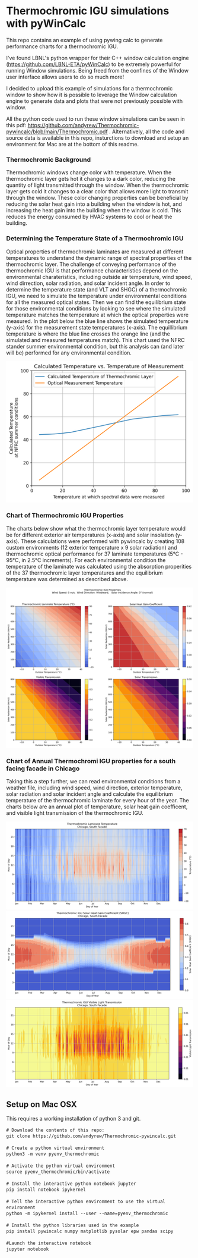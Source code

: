 # Thermochromic IGU simulations with pyWinCalc
This repo contains an example of using pywing calc to generate performance charts for a thermochromic IGU.

I've found LBNL's python wrapper for their C++ window calculation engine (https://github.com/LBNL-ETA/pyWinCalc) to be extremely powerful for running Window simulations. Being freed from the confines of the Window user interface allows users to do so much more!

I decided to upload this example of simulations for a thermochromic window to show how it is possible to leverage the Window calculation engine to generate data and plots that were not previously possible with window.

All the python code used to run these window simulations can be seen in this pdf: https://github.com/andyrew/Thermochromic-pywincalc/blob/main/Thermochromic.pdf . Alternatively, all the code and source data is available in this repo, insturctions to download and setup an environment for Mac are at the bottom of this readme.


### Thermochromic Background
Thermochromic windows change color with temperature. When the thermochromic layer gets hot it changes to a dark color, reducing the quantity of light transmitted through the window. When the thermochromic layer gets cold it changes to a clear color that allows more light to transmit through the window. These color changing properties can be beneficial by reducing the solar heat gain into a building when the window is hot, and increasing the heat gain into the building when the window is cold. This reduces the energy consumed by HVAC systems to cool or heat the building.

### Determining the Temperature State of a Thermochromic IGU
Optical properties of thermochromic laminates are measured at different temperatures to understand the dynamic range of spectral properties of the thermochromic layer. The challenge of conveying performance of the thermochromic IGU is that performance characteristics depend on the environmental charateristics, including outside air temperature, wind speed, wind dirrection, solar radiation, and solar incident angle. In order to determine the temperature state (and VLT and SHGC) of a thermochromic IGU, we need to simulate the temperature under environmental conditions for all the measured optical states. Then we can find the equilibrium state for those environmental conditions by looking to see where the simulated temperature matches the temperature at which the optical properties were measured. In the plot below the blue line shows the simulated temperature (y-axis) for the measurement state temperatures (x-axis). The equillibrium temperature is where the blue line crosses the orange line (and the simulated and measured temperatures match). This chart used the NFRC stander summer environmental condition, but this analysis can (and later will be) performed for any environmental condition.

<p align='center'>
<img src="plots/EquilibriumTemperature_LoE272.png" alt="falsecolor plot of thermochromic properties for various solar irradiance and exterior temperaturees" width="600"/>
</p>

### Chart of Thermochromic IGU Properties
The charts below show what the thermochromic layer temperature would be for different exterior air temperatures (x-axis) and solar insolation (y-axis). These calculations were performed with pywincalc by creating 108 custom environments (12 exterior temperature x 9 solar radiation) and thermochromic optical performance for 37 laminate temperatures (5°C - 95°C, in 2.5°C increments). For each environmental condition the temperature of the laminate was calculated using the absorption properities of the 37 thermochromic layer temperatures and the equilibrium temperature was determined as described above.



![falsecolor plot of thermochromic properties for various solar irradiance and exterior temperaturees](plots/Thermochromic_Temp+SHGC_ws0_LoE272.png)

### Chart of Annual Thermochromi IGU properties for a south facing facade in Chicago
Taking this a step further, we can read environmental conditions from a weather file, including wind speed, wind direction, exterior temperature, solar radiation and solar incident angle and calculate the equilibrium temperature of the thermochromic laminate for every hour of the year. The charts below are an annual plot of temperature, solar heat gain coefficent, and visible light transmission of the thermochromic IGU.



![Annual plot of thermochromic laminate temperature for Chicago](plots/Annual_Thermochromic_Temperature_Chicago_South.png)
![Annual plot of thermochromic SHGC for Chicago](plots/Annual_Thermochromic_SHGC_Chicago_South.png)
![Annual plot of thermochromic Tvis for Chicago](plots/Annual_Thermochromic_Tvis_Chicago_South.png)

## Setup on Mac OSX
This requires a working installation of python 3 and git.
```
# Download the contents of this repo:
git clone https://github.com/andyrew/Thermochromic-pywincalc.git

# Create a python virtual environment
python3 -m venv pyenv_thermochromic

# Activate the python virtual environment
source pyenv_thermochromic/bin/activate

# Install the interactive python notebook jupyter
pip install notebook ipykernel

# Tell the interactive python environment to use the virtual environment
python -m ipykernel install --user --name=pyenv_thermochromic

# Install the python libraries used in the example
pip install pywincalc numpy matplotlib pysolar epw pandas scipy

#Launch the interactive notebook
jupyter notebook
```
